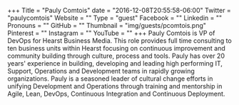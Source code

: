 +++
Title = "Pauly Comtois"
date = "2016-12-08T20:55:58-06:00"
Twitter = "paulycomtois"
Website = ""
Type = "guest"
Facebook = ""
Linkedin = ""
Pronouns = ""
GitHub = ""
Thumbnail = "img/guests/pcomtois.png"
Pinterest = ""
Instagram = ""
YouTube = ""
+++
Pauly Comtois is VP of DevOps for Hearst Business Media. This role provides full time consulting to ten business units within Hearst focusing on continuous improvement and community building through culture, process and tools. Pauly has over 20 years&#39; experience in building, developing and leading high performing IT, Support, Operations and Development teams in rapidly growing organizations. Pauly is a seasoned leader of cultural change efforts in unifying Development and Operations through training and mentorship in Agile, Lean, DevOps, Continuous Integration and Continuous Deployment.
